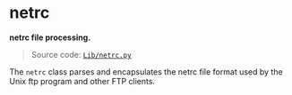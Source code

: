 # netrc

**netrc file processing.**

> Source code: [`Lib/netrc.py`](https://github.com/python/cpython/tree/3.13/Lib/netrc.py)

The `netrc` class parses and encapsulates the netrc file format used by the Unix ftp program and other FTP clients.